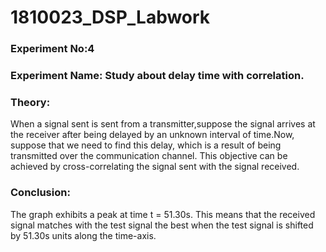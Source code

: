 # 1810023_DSP_Labwork
 <h3>Experiment No:4</h3>
<h3> Experiment Name: Study about delay time with correlation.</h3>
<h3> Theory:</h3>
When a signal sent is sent from a transmitter,suppose the signal arrives at the receiver after being delayed by an unknown interval of time.Now, suppose that we need to find this delay, which is a result of being transmitted over the communication channel. This objective can be achieved by cross-correlating the signal sent with the signal received.
 <h3> Conclusion:</h3>
The graph exhibits a peak at time t = 51.30s. This means that the received signal matches with the test signal the best when the test signal is shifted by 51.30s units along the time-axis.


